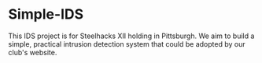 # Simple-IDS
This IDS project is for Steelhacks XII holding in Pittsburgh. We aim to build a simple, practical intrusion detection system that could be adopted by our club's website.

